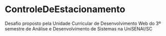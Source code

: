 # ControleDeEstacionamento
Desafio proposto pela Unidade Curricular de Desenvolvimento Web do 3º semestre de Análise e Desenvolvimento de Sistemas na UniSENAI/SC

